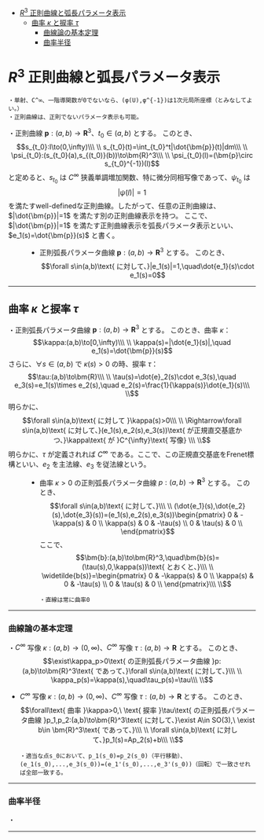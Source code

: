 
- [$R^3$ 正則曲線と弧長パラメータ表示](#r3-正則曲線と弧長パラメータ表示)
  - [曲率 $κ$ と捩率 $τ$](#曲率-κ-と捩率-τ)
    - [曲線論の基本定理](#曲線論の基本定理)
    - [曲率半径](#曲率半径)



# $R^3$ 正則曲線と弧長パラメータ表示

    ・単射、C^∞、一階導関数が0でないなら、(φ(U),φ^{-1})は1次元局所座標（とみなしてよい。）
    ・正則曲線は、正則でないパラメータ表示も可能。

<dl><dt>

・正則曲線 $\bm{p}:(a,b)\to\bm{R}^3$、$t_0\in(a,b)$ とする。
このとき、
$$s_{t_0}:I\to(0,\infty)\\\ \\
s_{t_0}(t)=\int_{t_0}^t|\dot{\bm{p}}(t)|dm\\\ \\
\psi_{t_0}:(s_{t_0}(a),s_{(t_0)}(b))\to\bm{R}^3\\\ \\
\psi_{t_0}(l)=(\bm{p}\circ s_{t_0}^{-1})(l)$$
と定めると、$s_{t_0}$ は $C^{\infty}$ 狭義単調増加関数、特に微分同相写像であって、$\psi_{t_0}$ は
$$|\dot{\psi}(l)|=1$$
を満たすwell-definedな正則曲線。したがって、任意の正則曲線は、$|\dot{\bm{p}}|=1$ を満たす別の正則曲線表示を持つ。
ここで、$|\dot{\bm{p}}|=1$ を満たす正則曲線表示を弧長パラメータ表示といい、$e_1(s)=\dot{\bm{p}}(s)$ と書く。
<br>

</dt><dd>

- 正則弧長パラメータ曲線 $\bm{p}:(a,b)\to\bm{R}^3$ とする。
このとき、
$$\forall s\in(a,b)\text{ に対して、}|e_1(s)|=1,\quad\dot{e_1}(s)\cdot e_1(s)=0$$


</dd></dl>

---

## 曲率 $κ$ と捩率 $τ$

<dl><dt>

・正則弧長パラメータ曲線 $\bm{p}:(a,b)\to\bm{R}^3$ とする。
このとき、曲率 $\kappa$：
$$\kappa:(a,b)\to[0,\infty)\\\ \\
\kappa(s)=|\dot{e_1}(s)|,\quad e_1(s)=\dot{\bm{p}}(s)$$
さらに、$\forall s\in(a,b)$ で $\kappa(s)>0$ の時、捩率 $\tau$：
$$\tau:(a,b)\to\bm{R}\\\ \\
\tau(s)=\dot{e}_2(s)\cdot e_3(s),\quad e_3(s)=e_1(s)\times e_2(s),\quad e_2(s)=\frac{1}{\kappa(s)}\dot{e_1}(s)\\\ \\$$
明らかに、$$\forall s\in(a,b)\text{ に対して }\kappa(s)>0\\\ \\
\Rightarrow\forall s\in(a,b)\text{ に対して、}(e_1(s),e_2(s),e_3(s))\text{ が正規直交基底かつ、}\kappa\text{ が }C^{\infty}\text{ 写像} \\\ \\$$
明らかに、$\tau$ が定義されれば $C^{\infty}$ である。ここで、この正規直交基底をFrenet標構といい、$e_2$ を主法線、$e_3$ を従法線という。
<br>

</dt><dd>

- 曲率 $\kappa>0$ の正則弧長パラメータ曲線 $p:(a,b)\to\bm{R}^3$ とする。
このとき、
$$\forall s\in(a,b)\text{ に対して、}\\\ \\
(\dot{e_1}(s),\dot{e_2}(s),\dot{e_3}(s))=(e_1(s),e_2(s),e_3(s))\begin{pmatrix}
0 & -\kappa(s) & 0 \\
\kappa(s) & 0 & -\tau(s) \\
0 & \tau(s) & 0  \\
\end{pmatrix}$$
ここで、
$$\bm{b}:(a,b)\to\bm{R}^3,\quad\bm{b}(s)=(\tau(s),0,\kappa(s))\text{ とおくと、}\\\ \\
\widetilde{b(s)}=\begin{pmatrix}
0 & -\kappa(s) & 0 \\
\kappa(s) & 0 & -\tau(s) \\
0 & \tau(s) & 0  \\
\end{pmatrix}\\\ \\$$

      ・直線は常に曲率0


</dd></dl>

---

### 曲線論の基本定理

・$C^{\infty}$ 写像 $\kappa:(a,b)\to(0,\infty)$、$C^{\infty}$ 写像 $\tau:(a,b)\to\bm{R}$ とする。
このとき、
$$\exist\kappa_p>0\text{ の正則弧長パラメータ曲線 }p:(a,b)\to\bm{R}^3\text{ であって、}\forall s\in(a,b)\text{ に対して、}\\\ \\
\kappa_p(s)=\kappa(s),\quad\tau_p(s)=\tau\\\ \\$$ 

- $C^{\infty}$ 写像 $\kappa:(a,b)\to(0,\infty)$、$C^{\infty}$ 写像 $\tau:(a,b)\to\bm{R}$ とする。
このとき、
$$\forall\text{ 曲率 }\kappa>0,\ \text{ 捩率 }\tau\text{ の正則弧長パラメータ曲線 }p_1,p_2:(a,b)\to\bm{R}^3\text{ に対して、}\exist A\in SO(3),\ \exist b\in \bm{R}^3\text{ であって、}\\\ \\
\forall s\in(a,b)\text{ に対して、}p_1(s)=Ap_2(s)+b\\\ \\$$

      ・適当な点s_0において、p_1(s_0)=p_2(s_0)（平行移動）、(e_1(s_0),...,e_3(s_0))=(e_1'(s_0),...,e_3'(s_0))（回転）で一致させれば全部一致する。

---

### 曲率半径

・

---


